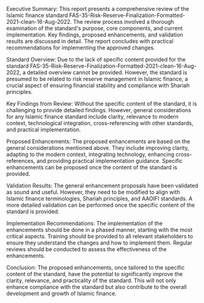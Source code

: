 Executive Summary:
This report presents a comprehensive review of the Islamic finance standard FAS-35-Risk-Reserve-Finalization-Formatted-2021-clean-16-Aug-2022. The review process involved a thorough examination of the standard's purpose, core components, and current implementation. Key findings, proposed enhancements, and validation results are discussed in detail. The report concludes with practical recommendations for implementing the approved changes.

Standard Overview:
Due to the lack of specific content provided for the standard FAS-35-Risk-Reserve-Finalization-Formatted-2021-clean-16-Aug-2022, a detailed overview cannot be provided. However, the standard is presumed to be related to risk reserve management in Islamic finance, a crucial aspect of ensuring financial stability and compliance with Shariah principles.

Key Findings from Review:
Without the specific content of the standard, it is challenging to provide detailed findings. However, general considerations for any Islamic finance standard include clarity, relevance to modern context, technological integration, cross-referencing with other standards, and practical implementation.

Proposed Enhancements:
The proposed enhancements are based on the general considerations mentioned above. They include improving clarity, adapting to the modern context, integrating technology, enhancing cross-references, and providing practical implementation guidance. Specific enhancements can be proposed once the content of the standard is provided.

Validation Results:
The general enhancement proposals have been validated as sound and useful. However, they need to be modified to align with Islamic finance terminologies, Shariah principles, and AAOIFI standards. A more detailed validation can be performed once the specific content of the standard is provided.

Implementation Recommendations:
The implementation of the enhancements should be done in a phased manner, starting with the most critical aspects. Training should be provided to all relevant stakeholders to ensure they understand the changes and how to implement them. Regular reviews should be conducted to assess the effectiveness of the enhancements.

Conclusion:
The proposed enhancements, once tailored to the specific content of the standard, have the potential to significantly improve the clarity, relevance, and practicality of the standard. This will not only enhance compliance with the standard but also contribute to the overall development and growth of Islamic finance.